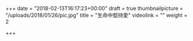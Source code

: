 +++
date = "2018-02-13T16:17:23+00:00"
draft = true
thumbnailpicture = "/uploads/2018/01/26/pic.jpg"
title = "生命中堅持愛"
videolink = ""
weight = 2

+++
